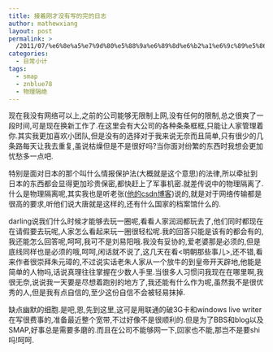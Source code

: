 ```yaml
---
title: 接着刚才没有写的完的日志
author: mathewxiang
layout: post
permalink: >
  /2011/07/%e6%8e%a5%e7%9d%80%e5%88%9a%e6%89%8d%e6%b2%a1%e6%9c%89%e5%86%99%e7%9a%84%e5%ae%8c%e7%9a%84%e6%97%a5%e5%bf%97/
categories:
  - 日常小计
tags:
  - smap
  - znblue78
  - 物理隔绝
---
```

现在我没有网络可以上,之前的公司能够无限制上网,没有任何的限制,总之很爽了一段时间,可是现在换新工作了.在这里会有大公司的各种条条框框,只能让人家管理着你.其实我更加喜欢小团队,但是没有的选择对于我来说无奈而且简单,只有很少的几条路每天让我去重复,虽说枯燥但是不是很好吗?当你面对纷繁的东西时我想会更加忧愁多一点吧.

特别是面对日本的那个叫什么情报保护法(大概就是这个意思)的法律,所以牵扯到日本的东西都会显得更加珍贵保密,都快赶上了军事机密.就差传说中的物理隔离了.什么是物理隔离呢,其实我也是听老张(<a href="http://blog.csdn.net/zblue78" target="_blank">他的csdn博客</a>)说的,就是对于网络传输都是很高的要求,听他们说大唐就是这样的,还有什么国家的档案馆什么的.

darling说我们什么时候才能够去玩一圈呢,看看人家润润都玩去了,他们同时都现在在请假要去玩呢,人家怎么看起来玩一圈很轻松呢.我的回答只能是该有的都会有的,我还能怎么回答呢,呵呵,我可不是刘易阳哦.我没有妥协的,爱老婆那是必须的,但是底线同样也是必须的哦,呵呵,闲话就不说了,这几天在看<明朝那些事儿>,还不错,看来作者很崇拜朱元璋的,不过说实话老朱人家从一个放牛的到皇帝开天辟地,他能是简单的人物吗,话说真理往往掌握在少数人手里.当很多人习惯问我现在在哪里啊,我很无奈,说说我一天要是尽想着跑别的地方了,我还能有什么作为呢,虽然我不是很优秀的人,但是我有点自信的,至少这份自信不会被轻易抹掉.

缺点幽默的细胞.是吧,恩,先到这里,这可是用联通的破3G卡和windows live writer在写很费事的,准备最近整个宽带,不过好像不是很顺利的.但是为了BBS和blog以及SMAP,好事总是需要多磨的.而且在公司不能够网一下,回家也不能,那岂不是要shi吗!呵呵.